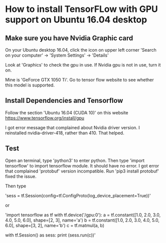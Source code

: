 How to install TensorFLow with GPU support on Ubuntu 16.04 desktop
====
## Make sure you have Nvidia Graphic card 

On your Ubuntu desktop 16.04, click the icon on upper left corner 'Search on your computer' -> 'System Settings' -> 'Details'

Look at 'Graphics' to check the gpu in use. If Nvidia gpu is not in use, turn it on. 

Mine is 'GeForce GTX 1050 Ti'. 
Go to tensor flow website to see whether this model is supported.

## Install Dependencies and Tensorflow
Follow the section 'Ubuntu 16.04 (CUDA 10)' on this website 
https://www.tensorflow.org/install/gpu

I got error message that complained about Nvidia driver version. I reinstalled nvidia-driver-418, rather than 410. That helped.

## Test
Open an terminal, type 'python3' to enter python. 
Then type 'import tensorflow' to import tensorflow module. It should have no error. I got error that complained 'protobuf' version incompatible. Run 'pip3 install protobuf' fixed the issue.

Then type

'sess = tf.Session(config=tf.ConfigProto(log_device_placement=True))'

or 

'import tensorflow as tf
with tf.device('/gpu:0'):
    a = tf.constant([1.0, 2.0, 3.0, 4.0, 5.0, 6.0], shape=[2, 3], name='a')
    b = tf.constant([1.0, 2.0, 3.0, 4.0, 5.0, 6.0], shape=[3, 2], name='b')
    c = tf.matmul(a, b)

with tf.Session() as sess:
    print (sess.run(c))'
